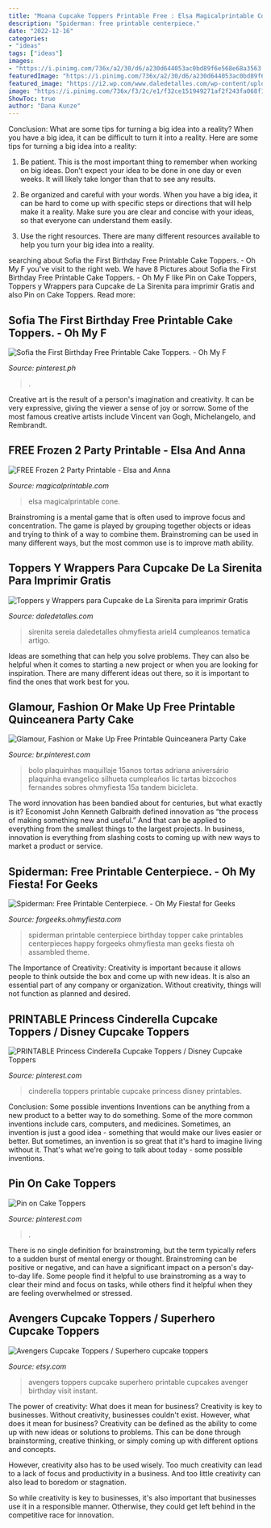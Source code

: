 ```yaml
---
title: "Moana Cupcake Toppers Printable Free : Elsa Magicalprintable Cone"
description: "Spiderman: free printable centerpiece."
date: "2022-12-16"
categories:
- "ideas"
tags: ["ideas"]
images:
- "https://i.pinimg.com/736x/a2/30/d6/a230d644053ac0bd89f6e568e68a3563.jpg"
featuredImage: "https://i.pinimg.com/736x/a2/30/d6/a230d644053ac0bd89f6e568e68a3563.jpg"
featured_image: "https://i2.wp.com/www.daledetalles.com/wp-content/uploads/2016/02/princesa-ariel4.png"
image: "https://i.pinimg.com/736x/f3/2c/e1/f32ce151949271af2f243fa068f13eaf.jpg"
ShowToc: true
author: "Dana Kunze"
---
```



Conclusion: What are some tips for turning a big idea into a reality?
When you have a big idea, it can be difficult to turn it into a reality. Here are some tips for turning a big idea into a reality:
1. Be patient. This is the most important thing to remember when working on big ideas. Don’t expect your idea to be done in one day or even weeks. It will likely take longer than that to see any results.

2. Be organized and careful with your words. When you have a big idea, it can be hard to come up with specific steps or directions that will help make it a reality. Make sure you are clear and concise with your ideas, so that everyone can understand them easily.

3. Use the right resources. There are many different resources available to help you turn your big idea into a reality.

	

		
searching about Sofia the First Birthday Free Printable Cake Toppers. - Oh My F you've visit to the right web. We have 8 Pictures about Sofia the First Birthday Free Printable Cake Toppers. - Oh My F like Pin on Cake Toppers, Toppers y Wrappers para Cupcake de La Sirenita para imprimir Gratis and also Pin on Cake Toppers. Read more:
		
    
## Sofia The First Birthday Free Printable Cake Toppers. - Oh My F

<img loading=lazy src="https://i.pinimg.com/736x/a2/30/d6/a230d644053ac0bd89f6e568e68a3563.jpg" onerror="this.onerror=null;this.src='https://tse4.mm.bing.net/th?id=OIP.iU2nN-iRRfNvwrGT7CMGMgHaJ0&amp;pid=15.1';" alt="Sofia the First Birthday Free Printable Cake Toppers. - Oh My F">

_Source: pinterest.ph_

>. 

	

Creative art is the result of a person's imagination and creativity. It can be very expressive, giving the viewer a sense of joy or sorrow. Some of the most famous creative artists include Vincent van Gogh, Michelangelo, and Rembrandt.

    
## FREE Frozen 2 Party Printable - Elsa And Anna

<img loading=lazy src="https://www.magicalprintable.com/wp-content/uploads/edd/2020/05/FREE-Frozen-2-party-printable-download-instantly.jpg" onerror="this.onerror=null;this.src='https://tse1.mm.bing.net/th?id=OIP.RnLiy1GZUxQdhWi45oDb9gHaMs&amp;pid=15.1';" alt="FREE Frozen 2 Party Printable - Elsa and Anna">

_Source: magicalprintable.com_

>elsa magicalprintable cone. 

	

Brainstroming is a mental game that is often used to improve focus and concentration. The game is played by grouping together objects or ideas and trying to think of a way to combine them. Brainstroming can be used in many different ways, but the most common use is to improve math ability.

    
## Toppers Y Wrappers Para Cupcake De La Sirenita Para Imprimir Gratis

<img loading=lazy src="https://i2.wp.com/www.daledetalles.com/wp-content/uploads/2016/02/princesa-ariel4.png" onerror="this.onerror=null;this.src='https://tse3.mm.bing.net/th?id=OIP.cdQCUQRiAb1Q-ws3iQsbggHaDR&amp;pid=15.1';" alt="Toppers y Wrappers para Cupcake de La Sirenita para imprimir Gratis">

_Source: daledetalles.com_

>sirenita sereia daledetalles ohmyfiesta ariel4 cumpleanos tematica artigo. 

	

Ideas are something that can help you solve problems. They can also be helpful when it comes to starting a new project or when you are looking for inspiration. There are many different ideas out there, so it is important to find the ones that work best for you.

    
## Glamour, Fashion Or Make Up Free Printable Quinceanera Party Cake

<img loading=lazy src="https://i.pinimg.com/736x/84/7e/3b/847e3b94ec9a2443a82e5b39d51f6e13.jpg" onerror="this.onerror=null;this.src='https://tse4.mm.bing.net/th?id=OIP.4mLJIRBdR8H38AcKcQov0AHaLA&amp;pid=15.1';" alt="Glamour, Fashion or Make Up Free Printable Quinceanera Party Cake">

_Source: br.pinterest.com_

>bolo plaquinhas maquillaje 15anos tortas adriana aniversário plaquinha evangelico silhueta cumpleaños lic tartas bizcochos fernandes sobres ohmyfiesta 15a tandem bicicleta. 

	

The word innovation has been bandied about for centuries, but what exactly is it? Economist John Kenneth Galbraith defined innovation as “the process of making something new and useful.” And that can be applied to everything from the smallest things to the largest projects. In business, innovation is everything from slashing costs to coming up with new ways to market a product or service.

    
## Spiderman: Free Printable Centerpiece. - Oh My Fiesta! For Geeks

<img loading=lazy src="https://2.bp.blogspot.com/-4b_bdz7wK_s/WB_KUnV3OxI/AAAAAAAHbnU/HuXvCw4ZMZYNflNOsNUpSWeK6V8O_QUigCLcB/s1600/spiderman-free-printable-centerpiece-014.jpg" onerror="this.onerror=null;this.src='https://tse3.mm.bing.net/th?id=OIP.z5Fk94kZYmakNyepuODrDgHaKe&amp;pid=15.1';" alt="Spiderman: Free Printable Centerpiece. - Oh My Fiesta! for Geeks">

_Source: forgeeks.ohmyfiesta.com_

>spiderman printable centerpiece birthday topper cake printables centerpieces happy forgeeks ohmyfiesta man geeks fiesta oh assambled theme. 

	

The Importance of Creativity:
Creativity is important because it allows people to think outside the box and come up with new ideas. It is also an essential part of any company or organization. Without creativity, things will not function as planned and desired.

    
## PRINTABLE Princess Cinderella Cupcake Toppers / Disney Cupcake Toppers

<img loading=lazy src="https://i.pinimg.com/736x/f3/2c/e1/f32ce151949271af2f243fa068f13eaf.jpg" onerror="this.onerror=null;this.src='https://tse2.mm.bing.net/th?id=OIP.s4vn8jHJBPSCepfxrI68bQHaHa&amp;pid=15.1';" alt="PRINTABLE Princess Cinderella Cupcake Toppers / Disney Cupcake Toppers">

_Source: pinterest.com_

>cinderella toppers printable cupcake princess disney printables. 

	

Conclusion: Some possible inventions
Inventions can be anything from a new product to a better way to do something. Some of the more common inventions include cars, computers, and medicines. Sometimes, an invention is just a good idea - something that would make our lives easier or better. But sometimes, an invention is so great that it's hard to imagine living without it. That's what we're going to talk about today - some possible inventions.

    
## Pin On Cake Toppers

<img loading=lazy src="https://i.pinimg.com/736x/0f/b5/d4/0fb5d478a50876f603347974091fe4e6.jpg" onerror="this.onerror=null;this.src='https://tse4.mm.bing.net/th?id=OIP.hYkbHVFsjWDWJuRuNQdgkQHaJ3&amp;pid=15.1';" alt="Pin on Cake Toppers">

_Source: pinterest.com_

>. 

	

There is no single definition for brainstroming, but the term typically refers to a sudden burst of mental energy or thought. Brainstroming can be positive or negative, and can have a significant impact on a person's day-to-day life. Some people find it helpful to use brainstroming as a way to clear their mind and focus on tasks, while others find it helpful when they are feeling overwhelmed or stressed.

    
## Avengers Cupcake Toppers / Superhero Cupcake Toppers

<img loading=lazy src="https://img0.etsystatic.com/133/1/12512842/il_fullxfull.977619024_cbfr.jpg" onerror="this.onerror=null;this.src='https://tse4.mm.bing.net/th?id=OIP.WTHquFzbH9NQIp2XgTOLOwHaHa&amp;pid=15.1';" alt="Avengers Cupcake Toppers / Superhero cupcake toppers">

_Source: etsy.com_

>avengers toppers cupcake superhero printable cupcakes avenger birthday visit instant. 

	

The power of creativity: What does it mean for business?
Creativity is key to businesses. Without creativity, businesses couldn't exist. However, what does it mean for business? 
Creativity can be defined as the ability to come up with new ideas or solutions to problems. This can be done through brainstorming, creative thinking, or simply coming up with different options and concepts. 

However, creativity also has to be used wisely. Too much creativity can lead to a lack of focus and productivity in a business. And too little creativity can also lead to boredom or stagnation. 

So while creativity is key to businesses, it's also important that businesses use it in a responsible manner. Otherwise, they could get left behind in the competitive race for innovation.

